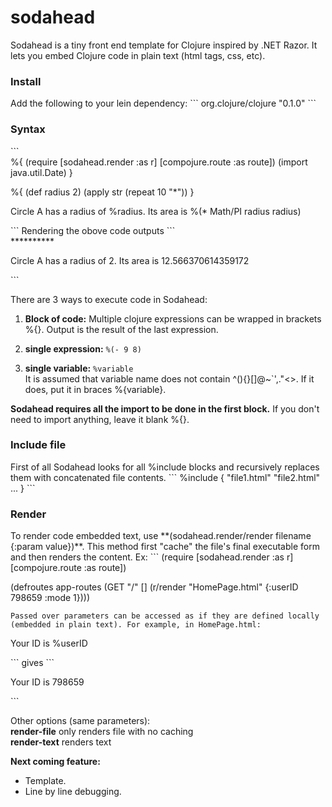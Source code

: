 # sodahead

Sodahead is a tiny front end template for Clojure inspired by .NET Razor. It lets you embed Clojure code in plain text (html tags, css, etc).<br>

<h3>Install</h3>
Add the following to your lein dependency:
```
org.clojure/clojure "0.1.0"
```

<h3>Syntax</h3>
```
<div>
%{
	(require [sodahead.render :as r]  
		[compojure.route :as route])
	(import java.util.Date)
}

%{
	(def radius 2)
	(apply str (repeat 10 "*"))
}
</div>
<p>Circle A has a radius of %radius. Its area is %(* Math/PI radius radius)</p>
```
Rendering the obove code outputs
```
<div>**********</div>
<p>Circle A has a radius of 2. Its area is 12.566370614359172</p>
```

There are 3 ways to execute code in Sodahead:

1. <b>Block of code:</b> Multiple clojure expressions can be wrapped in brackets %{}. Output is the result of the last expression.<br>

2. <b>single expression:</b> `%(- 9 8)`<br>

3. <b>single variable:</b> `%variable` <br>
It is assumed that variable name does not contain ^(){}[]@\~`',."<>. If it does, put it in braces %{variable}.


**Sodahead requires all the import to be done in the first block.** If you don't need to import anything, leave it blank %{}.

<h3>Include file</h3>
First of all Sodahead looks for all %include blocks and recursively replaces them with concatenated file contents.
```
%include {
	"file1.html"
	"file2.html"
	...
}
```

<h3>Render </h3>
To render code embedded text, use **(sodahead.render/render filename {:param value})**. This method first "cache" the file's final executable form and then renders the content.  Ex:
```
(require [sodahead.render :as r]  
		[compojure.route :as route])

(defroutes app-routes 
        (GET "/" [] (r/render "HomePage.html" {:userID 798659 :mode 1})))
```
Passed over parameters can be accessed as if they are defined locally (embedded in plain text). For example, in HomePage.html:
```
<p>Your ID is %userID </p>
```
gives
```
<p>Your ID is 798659 </p>
```

Other options (same parameters):<br>
**render-file** only renders file with no caching<br>
**render-text** renders text


**Next coming feature:** 
- Template.
- Line by line debugging.